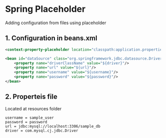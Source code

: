 # Spring Placeholder

Adding configuration from files using placeholder

## 1. Configuration in beans.xml

```xml
<context:property-placeholder location="classpath:application.properties"/>

<bean id="dataSource" class="org.springframework.jdbc.datasource.DriverManagerDataSource">
    <property name="driverClassName" value="${driver}"/>
    <property name="url" value="${url}"/>
    <property name="username" value="${username}"/>
    <property name="password" value="${password}"/>
</bean>
```

## 2. Properteis file

Located at resources folder

```properties
username = sample_user
password = password
url = jdbc:mysql://localhost:3306/sample_db
driver = com.mysql.cj.jdbc.Driver
```